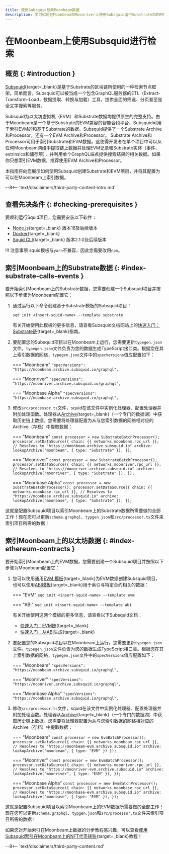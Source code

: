 ```yaml
---
title: 使用Subsquid检索Moonbeam数据
description: 学习如何在Moonbeam和Moonriver上使用Subsquid运行Substrate和EVM数据
---
```


# 在Moonbeam上使用Subsquid进行检索

## 概览 {: #introduction }

[Subsquid](https://subsquid.io){target=_blank}是基于Substrate的区块链所使用的一种检索节点框架。简单而言，Subsquid可以被当成一个包含GraphQL服务器的ETL（Extract-Transform-Load，数据提取、转换与加载）工具，提供全面的筛选、分页甚至是全文字搜索等服务。

Subsquid为以太坊虚拟机（EVM）和Substrate数据均提供原生的完整支持。由于Moonbeam是一个基于Substrate的EVM兼容的智能合约平台，Subsquid可用于索引EVM的和基于Substrate的数据。Subsquid提供了一个Substrate Archive和Processor，还有一个EVM Archive和Processor。 Substrate Archive和Processor可用于索引Substrate和EVM数据。这使得开发者在单个项目中可以从任何Moonbeam网络中提取链上数据并处理EVM记录和Substrate实体（事件、extrinsics和储存项），并利用单个GraphQL端点提供搜索结果的相关数据。如果你只想索引EVM数据，推荐使用EVM Archive和Processor。

本指南将向您展示如何使用Subsquid创建Substrate和EVM项目，并将其配置为可以在Moonbeam上索引数据。

--8<-- 'text/disclaimers/third-party-content-intro.md'

## 查看先决条件 {: #checking-prerequisites }

要顺利运行Squid项目，您需要安装以下软件：

- [Node.js](https://nodejs.org/en/download/){target=_blank} 版本16及后续版本
- [Docker](https://docs.docker.com/get-docker/){target=_blank}
- [Squid CLI](https://docs.subsquid.io/squid-cli/installation/){target=_blank} 版本2.1.0及后续版本

!!! 注意事项
    squid模板与`yarn`不兼容，因此您需要改用`npm`。

## 索引Moonbeam上的Substrate数据 {: #index-substrate-calls-events }

要开始索引Moonbeam上的Substrate数据，您需要创建一个Subsquid项目并按照以下步骤为Moonbeam配置它：

1. 通过运行以下命令创建基于Substrate模板的Subsquid项目：

    ```
    sqd init <insert-squid-name> --template substrate
    ```

    有关开始使用此模板的更多信息，请查看Subsquid文档网站上的[快速入门：Substrate链](https://docs.subsquid.io/quickstart/quickstart-substrate/){target=_blank}指南。

2. 要配置您的Subsquid项目以在Moonbeam上运行，您需要更新`typegen.json`文件。`typegen.json`文件负责为您的数据生成TypeScript接口类。根据您在其上索引数据的网络，`typegen.json`文件中的`specVersions`值应配置如下：

    === "Moonbeam"
        ```
        "specVersions": "https://moonbeam.archive.subsquid.io/graphql",
        ```

    === "Moonriver"
        ```
        "specVersions": "https://moonriver.archive.subsquid.io/graphql",
        ```

    === "Moonbase Alpha"
        ```
        "specVersions": "https://moonbase.archive.subsquid.io/graphql",
        ```

3. 修改`src/processor.ts`文件，squid在该文件中实例化处理器、配置处理器并附加处理函数。处理器从[Archive](https://docs.subsquid.io/archives/overview/){target=_blank}（一个专门的数据湖）中获取历史链上数据。您需要将处理器配置为从与您索引数据的网络相对应的Archive（存档）中提取数据：

    === "Moonbeam"
        ```
        const processor = new SubstrateBatchProcessor();
        processor.setDataSource({
          chain: {{ networks.moonbeam.rpc_url }},
          // Resolves to "https://moonbeam.archive.subsquid.io"
          archive: lookupArchive("moonbeam", { type: "Substrate" }),
        });
        ```

    === "Moonriver"
        ```
        const processor = new SubstrateBatchProcessor();
        processor.setDataSource({
          chain: {{ networks.moonriver.rpc_url }},
          // Resolves to "https://moonriver.archive.subsquid.io"
          archive: lookupArchive("moonriver", { type: "Substrate" }),
        });
        ```

    === "Moonbase Alpha"
        ```
        const processor = new SubstrateBatchProcessor();
        processor.setDataSource({
          chain: {{ networks.moonbase.rpc_url }},
          // Resolves to "https://moonbase.archive.subsquid.io"
          archive: lookupArchive("moonbase", { type: "Substrate" }),
        });
        ```

这就是配置Subsquid项目以索引Moonbeam上的Substrate数据所需要做的全部工作！现在您可以更新`schema.graphql`、`typgen.json`和`src/processor.ts`文件来索引项目所需的数据！

## 索引Moonbeam上的以太坊数据 {: #index-ethereum-contracts }

要开始索引Moonbeam上的EVM数据，您需要创建一个Subsquid项目并按照以下步骤为Moonbeam配置它：

1. 您可以使用通用[EVM 模板](https://github.com/subsquid-labs/squid-evm-template){target=_blank}为EVM数据创建Subsquid项目，也可以使用[ABI模板](https://github.com/subsquid-labs/squid-abi-template){target=_blank}用于索引与特定合约相关的数据：

    === "EVM"
        ```
        sqd init <insert-squid-name> --template evm
        ```

    === "ABI"
        ```
        sqd init <insert-squid-name> --template abi
        ```

    有关开始使用这两个模板的更多信息，请查看以下Subsquid文档：

      - [快速入门：EVM链](https://docs.subsquid.io/quickstart/quickstart-ethereum/){target=_blank}
      - [快速入门：从ABI生成](https://docs.subsquid.io/quickstart/quickstart-abi/){target=_blank}

2. 要配置您的Subsquid项目以在Moonbeam上运行，您需要更新`typegen.json`文件。`typegen.json`文件负责为您的数据生成TypeScript接口类。根据您在其上索引数据的网络，`typegen.json`文件中的`specVersions`值应配置如下：

    === "Moonbeam"
        ```
        "specVersions": "https://moonbeam.archive.subsquid.io/graphql",
        ```

    === "Moonriver"
        ```
        "specVersions": "https://moonriver.archive.subsquid.io/graphql",
        ```

    === "Moonbase Alpha"
        ```
        "specVersions": "https://moonbase.archive.subsquid.io/graphql",
        ```

3. 修改`src/processor.ts`文件，squid在该文件中实例化处理器、配置处理器并附加处理函数。处理器从[Archive](https://docs.subsquid.io/archives/overview/){target=_blank}（一个专门的数据湖）中获取历史链上数据。您需要将处理器配置为从与您索引数据的网络相对应的Archive（存档）中提取数据：

    === "Moonbeam"
        ```
        const processor = new EvmBatchProcessor();
        processor.setDataSource({
          chain: {{ networks.moonbeam.rpc_url }},
          // Resolves to "https://moonbeam-evm.archive.subsquid.io"
          archive: lookupArchive("moonbeam", { type: "EVM" })
        });
        ```

    === "Moonriver"
        ```
        const processor = new EvmBatchProcessor();
        processor.setDataSource({
          chain: {{ networks.moonriver.rpc_url }},
          // Resolves to "https://moonriver-evm.archive.subsquid.io"
          archive: lookupArchive("moonriver", { type: "EVM" }),
        });
        ```

    === "Moonbase Alpha"
        ```
        const processor = new EvmBatchProcessor();
        processor.setDataSource({
          chain: {{ networks.moonbase.rpc_url }},
          // Resolves to "https://moonbase-evm.archive.subsquid.io"
          archive: lookupArchive("moonbase", { type: "EVM" }),
        });
        ```

这就是配置Subsquid项目以索引Moonbeam上的EVM数据所需要做的全部工作！现在您可以更新`schema.graphql`、`typgen.json`和`src/processor.ts`文件来索引项目所需的数据！

如果您对开始索引在Moonbeam上数据的分步教程感兴趣，可以查看[使用Subsquid索引在Moonbeam上的NFT代币转账](/tutorials/integrations/nft-subsquid){target=_blank}教程！

--8<-- 'text/disclaimers/third-party-content.md'